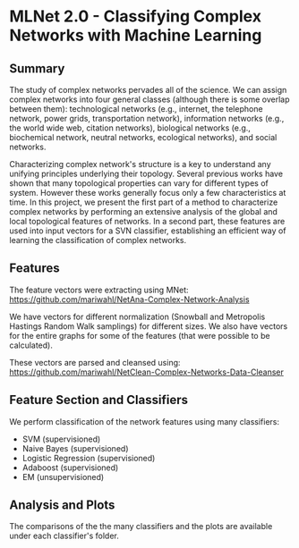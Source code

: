 MLNet 2.0 - Classifying Complex Networks with Machine Learning
==============================================================

Summary
-------

The study of  complex networks pervades all of the science. We can assign complex networks into four general classes (although there is some overlap between them):  technological networks (e.g., internet, the telephone network, power grids, transportation network),  information networks (e.g., the world wide web, citation networks),   biological networks (e.g., biochemical network, neutral networks, ecological networks), and  social networks. 

Characterizing complex network's structure is a key to understand any unifying principles underlying their topology. Several previous works  have shown that many topological properties can vary for different types of system. However these works generally focus only a few characteristics at time.   In this project, we present the first part of a method to characterize complex networks by performing an extensive analysis of the global and local topological features of networks. In a  second part, these features  are used into input vectors for a SVN classifier, establishing an efficient way of learning the classification of complex networks. 


Features
--------

The feature vectors were extracting using MNet:
https://github.com/mariwahl/NetAna-Complex-Network-Analysis

We have vectors for different normalization (Snowball and Metropolis Hastings Random Walk samplings) for different sizes. We also have vectors for the entire graphs for some of the features (that were possible to be calculated).

These vectors are parsed and cleansed using:
https://github.com/mariwahl/NetClean-Complex-Networks-Data-Cleanser


Feature Section and Classifiers
------------------------------

We perform classification of the network features using many classifiers:
- SVM (supervisioned)
- Naive Bayes (supervisioned)
- Logistic Regression (supervisioned)
- Adaboost (supervisioned)
- EM (unsupervisioned)




Analysis and Plots
------------------

The comparisons of the the many classifiers and the plots are available under each classifier's folder.
